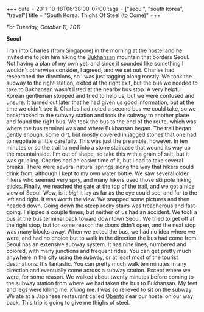 +++
date = 2011-10-18T06:38:00-07:00
tags = ["seoul", "south korea", "travel"]
title = "South Korea: Thighs Of Steel (to Come)"
+++

*For Tuesday, October 11, 2011*

**Seoul**

I ran into Charles (from Singapore) in the morning at the hostel and he invited me to join him hiking the [Bukhansan](https://www.google.com/search?q=bukhansan) mountain that borders Seoul. Not having a plan of my own yet, and since it sounded like something I wouldn't otherwise consider, I agreed, and we set out. Charles had researched the directions, so I was just tagging along mostly. We took the subway to the right station, exited at the right exit, but the bus we needed to take to Bukhansan wasn't listed at the nearby bus stop. A very helpful Korean gentleman stopped and tried to help us, but we were confused and unsure. It turned out later that he had given us good information, but at the time we didn't see it. Charles had noted a second bus we could take, so we backtracked to the subway station and took the subway to another place and found the right bus. We took the bus to the end of the route, which was where the bus terminal was and where Bukhansan began. The trail began gently enough, some dirt, but mostly covered in jagged stones that one had to negotiate a little carefully. This was just the preamble, however. In ten minutes or so the trail turned into a stone staircase that wound its way up the mountainside. I'm out of shape, so take this with a grain of salt, but it was grueling. Charles had an easier time of it, but I had to take several breaks. There were several natural springs along the way that hikers could drink from, although I kept to my own water bottle. We saw several older hikers who seemed very spry, and many hikers used those ski pole hiking sticks. Finally, we reached the [gate](https://www.google.com/search?q=bukhansan+gate) at the top of the trail, and we got a nice view of Seoul. Wow, is it *big*! It lay as far as the eye could see, and far to the left and right. It was worth the view. We snapped some pictures and then headed down. Going down the steep rocky stairs was treacherous and fast-going. I slipped a couple times, but neither of us had an accident. We took a bus at the bus terminal back toward downtown Seoul. We tried to get off at the right stop, but for some reason the doors didn't open, and the next stop was many blocks away. When we exited the bus, we had no idea where we were, and had no choice but to walk in the direction the bus had come from. Seoul has an extensive subway system. It has nine lines, numbered and colored, with many junctions and frequent rides. You can get pretty much anywhere in the city using the subway, or at least most of the tourist destinations. It's fantastic. You can pretty much walk ten minutes in any direction and eventually come across a subway station. Except where we were, for some reason. We walked about twenty minutes before coming to the subway station from where we had taken the bus to Bukhansan. My feet and legs were killing me. *Killing* me. I was so relieved to sit on the subway. We ate at a Japanese restaurant called [Obento](https://obento.co.kr) near our hostel on our way back. This trip is going to give me thighs of steel.
